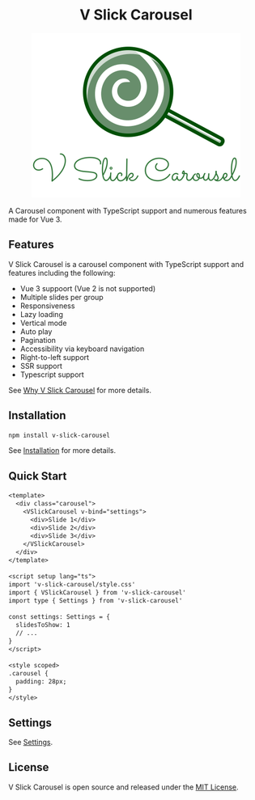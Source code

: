 <div align="center">
<h1>V Slick Carousel</h1>
<img src="../docs/public/logo.svg" alt="V Slick Carousel" />
</div>

A Carousel component with TypeScript support and numerous features made for Vue 3.

## Features

V Slick Carousel is a carousel component with TypeScript support and features including the following:

- Vue 3 suppoort (Vue 2 is not supported)
- Multiple slides per group
- Responsiveness
- Lazy loading
- Vertical mode
- Auto play
- Pagination
- Accessibility via keyboard navigation
- Right-to-left support
- SSR support
- Typescript support

See [Why V Slick Carousel](../docs/guide/why-v-slick-carousel.md) for more details.

## Installation

```bash
npm install v-slick-carousel
```

See [Installation](../docs/guide/installation.md) for more details.

## Quick Start

```vue
<template>
  <div class="carousel">
    <VSlickCarousel v-bind="settings">
      <div>Slide 1</div>
      <div>Slide 2</div>
      <div>Slide 3</div>
    </VSlickCarousel>
  </div>
</template>

<script setup lang="ts">
import 'v-slick-carousel/style.css'
import { VSlickCarousel } from 'v-slick-carousel'
import type { Settings } from 'v-slick-carousel'

const settings: Settings = {
  slidesToShow: 1
  // ...
}
</script>

<style scoped>
.carousel {
  padding: 28px;
}
</style>
```

## Settings

See [Settings](../docs/guide/settings.md).

## License

V Slick Carousel is open source and released under the [MIT License](../../LICENSE).
